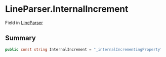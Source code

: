 # LineParser.InternalIncrement

Field in [LineParser](/docs/api/csharp/yarn.markup.lineparser.md)

## Summary



```csharp
public const string InternalIncrement = "_internalIncrementingProperty";
```

